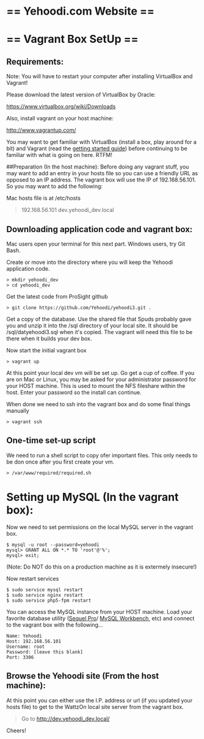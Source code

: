 # == Yehoodi.com Website ==

# == Vagrant Box SetUp ==

## Requirements:

Note: You will have to restart your computer after installing VirtualBox and Vagrant!

Please download the latest version of VirtualBox by Oracle:

https://www.virtualbox.org/wiki/Downloads

Also, install vagrant on your host machine:

http://www.vagrantup.com/

You may want to get familiar with VirtualBox (install a box, play around for a bit) and
Vagrant (read the [getting started guide][1]) before continuing to be familiar with what
is going on here. RTFM!


##Preparation (In the host machine):
Before doing any vagrant stuff, you may want to add an entry in your hosts file 
so you can use a friendly URL as opposed to an IP address. The vagrant box will
use the IP of 192.168.56.101. So you may want to add the following:

Mac hosts file is at /etc/hosts

> 192.168.56.101	dev.yehoodi_dev.local

## Downloading application code and vagrant box:
Mac users open your terminal for this next part. Windows users, try Git Bash.

Create or move into the directory where you will keep the Yehoodi application code.
```
> mkdir yehoodi_dev
> cd yehoodi_dev
```
Get the latest code from ProSight github
```
> git clone https://github.com/Yehoodi/yehoodi3.git .
```
Get a copy of the database. Use the shared file that Spuds probably gave you and unzip it into the
/sql directory of your local site. It should be /sql/datyehoodi3.sql when it's copied. The vagrant will
need this file to be there when it builds your dev box.

Now start the initial vagrant box
```
> vagrant up
```
At this point your local dev vm will be set up. Go get a cup of coffee. If you are
on Mac or Linux, you may be asked for your administrator password for your HOST machine. 
This is used to mount the NFS fileshare within the host. Enter your password so the 
install can continue.

When done we need to ssh into the vagrant box and do some final things manually
```
> vagrant ssh
```
## One-time set-up script
We need to run a shell script to copy ofer important files. This only needs to be don once after you
first create your vm.
```
> /var/www/required/required.sh
```

# Setting up MySQL (In the vagrant box):
Now we need to set permissions on the local MySQL server in the vagrant box.

```
$ mysql -u root --password=yehoodi
mysql> GRANT ALL ON *.* TO 'root'@'%';
mysql> exit;
```

(Note: Do NOT do this on a production machine as it is extermely insecure!)

Now restart services
```
$ sudo service mysql restart
$ sudo service nginx restart
$ sudo service php5-fpm restart
```
You can access the MySQL instance from your HOST machine. Load your favorite database 
utility ([Sequel Pro][2]/ [MySQL Workbench][3], etc) and connect to the vagrant box with the following...

```
Name: Yehoodi
Host: 192.168.56.101
Username: root
Password: [leave this blank]
Port: 3306
```
## Browse the Yehoodi site (From the host machine):

At this point you can either use the I.P. address or url (if you updated your hosts
file) to get to the WattzOn local site server from the vagrant box.

> Go to http://dev.yehoodi_dev.local/

Cheers!

[1]: http://docs.vagrantup.com/v2/getting-started/index.html
[2]: http://www.sequelpro.com/
[3]: http://dev.mysql.com/downloads/tools/workbench/
